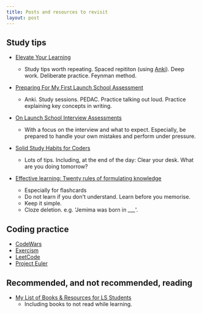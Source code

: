```yaml
---
title: Posts and resources to revisit
layout: post
---
```


## Study tips
 - [Elevate Your Learning](https://medium.com/launch-school/elevate-your-learning-490a91d00584) 
    - Study tips worth repeating. Spaced repititon (using [Anki](https://apps.ankiweb.net/)). Deep work. Deliberate practice. Feynman method.

 - [Preparing For My First Launch School Assessment](https://medium.com/launch-school/preparing-for-my-first-launch-school-assessment-d0ea9aa69208)
    - Anki. Study sessions. PEDAC. Practice talking out loud. Practice explaining key concepts in writing. 

 - [On Launch School Interview Assessments](https://medium.com/launch-school/on-launchschool-interview-assessments-926797cbaa81)
    - With a focus on the interview and what to expect. Especially, be prepared to handle your own mistakes and perform under pressure. 

 - [Solid Study Habits for Coders](https://www.alexstrick.com/blog/solid-study-habits-for-coders)
     + Lots of tips. Including, at the end of the day: Clear your desk. What are you doing tomorrow?

 - [Effective learning: Twenty rules of formulating knowledge
](http://super-memory.com/articles/20rules.htm)
    - Especially for flashcards
    - Do not learn if you don't understand. Learn before you memorise. 
    - Keep it simple. 
    - Cloze deletion. e.g. 'Jemima was born in ___'. 

## Coding practice
 - [CodeWars](https://www.codewars.com/)
 - [Exercism](https://exercism.io/)
 - [LeetCode](https://leetcode.com/problemset/all/)
 - [Project Euler](https://projecteuler.net/archives)

## Recommended, and not recommended, reading

 - [My List of Books & Resources for LS Students](https://medium.com/launch-school/my-list-of-books-resources-for-ls-students-72e468c41188)
    - Including books to not read while learning. 
